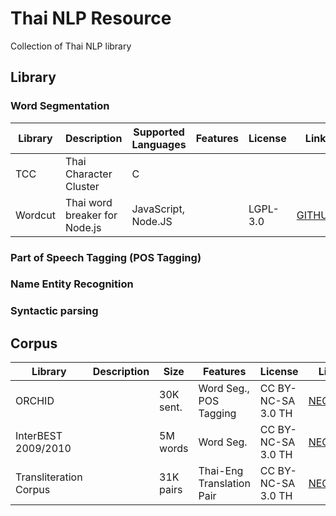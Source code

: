 # Thai NLP Resource
Collection of Thai NLP library

## Library

### Word Segmentation

Library | Description | Supported Languages | Features | License | Link
--- | --- | --- | --- | --- | ---
TCC| Thai Character Cluster | C | | | 
Wordcut | Thai word breaker for Node.js | JavaScript, Node.JS | | LGPL-3.0 | [GITHUB](https://github.com/veer66/wordcut)


### Part of Speech Tagging (POS Tagging)

### Name Entity Recognition

### Syntactic parsing


## Corpus

Library | Description | Size | Features | License | Link
--- | --- | --- | --- | --- | ---
ORCHID | | 30K sent. | Word Seg., POS Tagging | CC BY-NC-SA 3.0 TH | [NECTEC](https://www.nectec.or.th/corpus/index.php?league=pm)
InterBEST 2009/2010 | | 5M words | Word Seg. | CC BY-NC-SA 3.0 TH | [NECTEC](https://www.nectec.or.th/corpus/index.php?league=pm)
Transliteration Corpus |  | 31K pairs | Thai-Eng Translation Pair | CC BY-NC-SA 3.0 TH | [NECTEC](https://www.nectec.or.th/corpus/index.php?league=pm)


